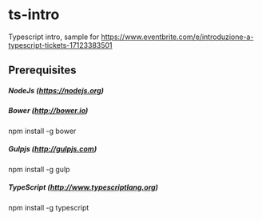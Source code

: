 # ts-intro
Typescript intro, sample for https://www.eventbrite.com/e/introduzione-a-typescript-tickets-17123383501

## Prerequisites
##### NodeJs (https://nodejs.org)

##### Bower (http://bower.io)
npm install -g bower

##### Gulpjs (http://gulpjs.com)
npm install -g gulp 

##### TypeScript (http://www.typescriptlang.org)
npm install -g typescript

